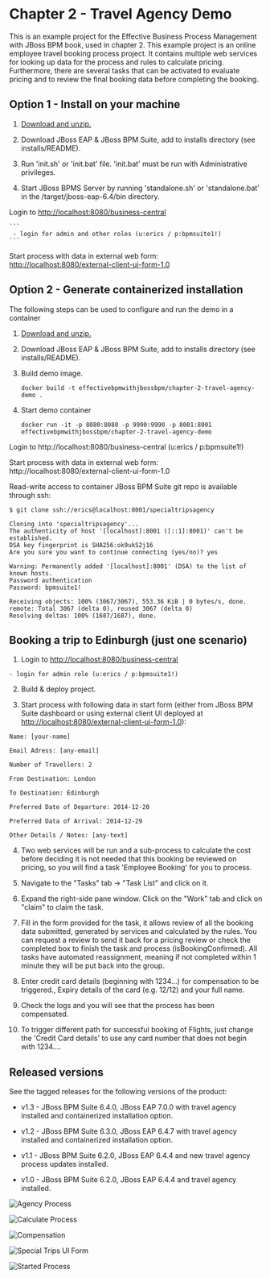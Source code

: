 Chapter 2 - Travel Agency Demo
==============================
This is an example project for the Effective Business Process Management with JBoss BPM book, 
used in chapter 2. This example project is an online employee travel booking process project. It 
contains multiple web services for looking up data for the process and rules to calculate 
pricing. Furthermore, there are several tasks that can be activated to evaluate pricing and to 
review the final booking data before completing the booking. 


Option 1 - Install on your machine
----------------------------------
1. [Download and unzip.](https://github.com/effectivebpmwithjbossbpm/chapter-2-travel-agency-demo/archive/master.zip)

2. Download JBoss EAP & JBoss BPM Suite, add to installs directory (see installs/README).

3. Run 'init.sh' or 'init.bat' file. 'init.bat' must be run with Administrative privileges.

4. Start JBoss BPMS Server by running 'standalone.sh' or 'standalone.bat' in the <path-to-project>/target/jboss-eap-6.4/bin directory.

Login to [http://localhost:8080/business-central](http://localhost:8080/business-central)

    ```
     - login for admin and other roles (u:erics / p:bpmsuite1!)
    ```

Start process with data in external web form: [http://localhost:8080/external-client-ui-form-1.0](http://localhost:8080/external-client-ui-form-1.0)


Option 2 - Generate containerized installation
----------------------------------------------
The following steps can be used to configure and run the demo in a container

1. [Download and unzip.](https://github.com/effectivebpmwithjbossbpm/chapter-2-travel-agency-demo/archive/master.zip)

2. Download JBoss EAP & JBoss BPM Suite, add to installs directory (see installs/README).

3. Build demo image.

	```
	docker build -t effectivebpmwithjbossbpm/chapter-2-travel-agency-demo .
	```
4. Start demo container

	```
	docker run -it -p 8080:8080 -p 9990:9990 -p 8001:8001 effectivebpmwithjbossbpm/chapter-2-travel-agency-demo
	```

Login to http://localhost:8080/business-central (u:erics / p:bpmsuite1!) 

Start process with data in external web form: http://localhost:8080/external-client-ui-form-1.0

Read-write access to container JBoss BPM Suite git repo is available through ssh:

   ```
   $ git clone ssh://erics@localhost:8001/specialtripsagency

   Cloning into 'specialtripsagency'...
   The authenticity of host '[localhost]:8001 ([::1]:8001)' can't be established.
   DSA key fingerprint is SHA256:ok9ukS2j16
   Are you sure you want to continue connecting (yes/no)? yes

   Warning: Permanently added '[localhost]:8001' (DSA) to the list of known hosts.
   Password authentication
   Password: bpmsuite1!

   Receiving objects: 100% (3067/3067), 553.36 KiB | 0 bytes/s, done.
   remote: Total 3067 (delta 0), reused 3067 (delta 0)
   Resolving deltas: 100% (1687/1687), done.
   ```



Booking a trip to Edinburgh (just one scenario)
-----------------------------------------------
1. Login to [http://localhost:8080/business-central](http://localhost:8080/business-central)

  ```
  - login for admin role (u:erics / p:bpmsuite1!)
  ```

2. Build & deploy project.

3. Start process with following data in start form (either from JBoss BPM Suite dashboard or using external client
	 UI deployed at [http://localhost:8080/external-client-ui-form-1.0](http://localhost:8080/external-client-ui-form-1.0)):

  ```
  Name: [your-name]

  Email Adress: [any-email]

  Number of Travellers: 2  

  From Destination: London

  To Destination: Edinburgh

  Preferred Date of Departure: 2014-12-20

  Preferred Data of Arrival: 2014-12-29

  Other Details / Notes: [any-text]
  ```

4. Two web services will be run and a sub-process to calculate the cost before deciding it is not needed that this booking be
	 reviewed on pricing, so you will find a task 'Employee Booking' for you to process.

5. Navigate to the "Tasks" tab -> "Task List" and click on it. 

6. Expand the right-side pane window.   Click on the "Work" tab and click on "claim" to claim the task.

7. Fill in the form provided for the task, it allows review of all the booking data submitted, generated by services and 
   calculated by the rules. You can request a review to send it back for a pricing review or check the completed box to 
   finish the task and process (isBookingConfirmed). All tasks have automated reassignment, meaning if not completed within 1 minute
   they will be put back into the group.

8. Enter credit card details (beginning with 1234...) for compensation to be triggered., Expiry details of the 
   card (e.g. 12/12) and your full name.

9. Check the logs and you will see that the process has been compensated.

10. To trigger different path for successful booking of Flights, just change the 'Credit Card details' to use any 
    card number that does not begin with 1234....


Released versions
-----------------
See the tagged releases for the following versions of the product:

- v1.3 - JBoss BPM Suite 6.4.0, JBoss EAP 7.0.0 with travel agency installed and containerized installation option.

- v1.2 - JBoss BPM Suite 6.3.0, JBoss EAP 6.4.7 with travel agency installed and containerized installation option.

- v1.1 - JBoss BPM Suite 6.2.0, JBoss EAP 6.4.4 and new travel agency process updates installed.

- v1.0 - JBoss BPM Suite 6.2.0, JBoss EAP 6.4.4 and travel agency installed.

![Agency Process](https://github.com/effectivebpmwithjbossbpm/chapter-2-travel-agency-demo/blob/master/docs/demo-images/agency-process.png?raw=true)

![Calculate Process](https://github.com/effectivebpmwithjbossbpm/chapter-2-travel-agency-demo/blob/master/docs/demo-images/calculate-process.png?raw=true)

![Compensation](https://raw.githubusercontent.com/effectivebpmwithjbossbpm/chapter-2-travel-agency-demo/master/docs/demo-images/compensation-process.png?raw=true)

![Special Trips UI Form](https://raw.githubusercontent.com/effectivebpmwithjbossbpm/chapter-2-travel-agency-demo/master/docs/demo-images/SpecialTripsUIform.png)

![Started Process](https://raw.githubusercontent.com/effectivebpmwithjbossbpm/chapter-2-travel-agency-demo/master/docs/demo-images/started-process.png)

